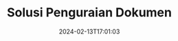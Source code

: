 ---
############################# Static ############################
layout: "family"
date:  2024-02-13T17:01:03
draft: false

product: "Parser"
product_tag: "parser"

lang: id

############################# Head ############################
head_title: ".NET, Java, Cloud API & Aplikasi Parser Dokumen Online"
head_description: "Dapatkan solusi penguraian dokumen lengkap untuk .NET, Java dan aplikasi berbasis cloud. Ekstrak data dari format dokumen online menggunakan fitur drag and drop sederhana"

############################# Header ############################
title: "Solusi Penguraian Dokumen"
description: |
  API yang kuat untuk ekstraksi data dari berbagai format file.

  Parsing dokumen dengan upaya pengkodean minimal.

  Sesuaikan hasil penguraian.

############################# Supported Platforms ###############################
supported_platforms:
  enable: true
  head_title: "Pilih platform Anda"
  title: "Independensi platform"
  description: "Pustaka GroupDocs.Parser mendukung sistem operasi dan kerangka kerja berikut:"
  details_link_title: "Belajarlah lagi"

  items:
    # items loop
    - title: ".NET"
      description: GroupDocs.Parser untuk .NET 
      color: "blue"
      tag: "net"
      link: "/parser/net/"
      features_link: "https://docs.groupdocs.com/parser/net/system-requirements/"
      features:
          # features loop
          - rows: "4"
            content: |
                    .NET Framework 4.6.2 or higher
                    .NET Core 2.0 or higher
                    .NET 6.0 or higher
      
          # features loop
          - rows: "1"
            content: |
                    Windows, Linux, Mac OS
      
          # features loop
          - rows: "3"
            content: |
                    Microsoft Visual Studio
                    JetBrains Rider
      
          # features loop
          - rows: "1"
            content: |
                    50+ file formats
      

    # items loop
    - title: "Java"
      description: GroupDocs.Parser untuk Java
      color: "red"
      tag: "java"
      link: "/parser/java/"
      features_link: "https://docs.groupdocs.com/parser/java/system-requirements/"
      features:
          # features loop
          - rows: "4"
            content: |
                    Java 8 or higher
                    Kotlin
      
          # features loop
          - rows: "1"
            content: |
                    Windows, Linux, Mac OS
      
          # features loop
          - rows: "3"
            content: |
                    IntelliJ IDEA
                    Eclipse
                    NetBeans
      
          # features loop
          - rows: "1"
            content: |
                    50+ file formats

############################# Features ###############################
features:
  enable: true
  title: "GroupDocs.Parser sekilas"
  description: "API untuk penguraian data di PDF, Word, Excel dan lainnya."

  items:
    # items loop
    - icon: "text"
      title: "Ekstrak teks"
      content: "Ekstrak informasi tekstual dari berbagai format file."

    # items loop
    - icon: "image"
      title: "Ekstrak gambar"
      content: "Ambil konten visual dari berbagai sumber."

    # items loop
    - icon: "template"
      title: "Parsing data berdasarkan templat"
      content: "Buat templat khusus dan gunakan untuk mengurai informasi spesifik."

    # items loop
    - icon: "pdf"
      title: "Parsing PDF Formulir"
      content: "PDF Formulir adalah dokumen digital yang menampilkan kolom yang dapat diisi untuk interaksi pengguna."

############################# Code Samples ###############################
code_samples:
  enable: true
  title: "GroupDocs.Parser contoh kode"
  description: "Beberapa kasus penggunaan operasi GroupDocs.Parser umum di C# dan Java."

  items:
    # items loop
    - title: "Cara mengekstrak teks dari PDF dokumen"
      content: "GroupDocs.Parser API memudahkan pengembang C# mengekstrak teks dari dokumen dengan menerapkan beberapa langkah mudah."
      samples:
          # samples loop
          - language: "C#"
            color: "blue"
            content: |
              <pre>
              // Create an instance of Parser class
              using (var parser = new Parser(fileName))
              {
                  // Extract a text into the reader
                  using (var textReader = parser.GetText())
                  {
                      // Print a text from the document
                      Console.WriteLine(textReader?.ReadToEnd());
                  }
              }
              </pre>
          # samples loop
          - language: "Java"
            color: "red"
            content: |
              <pre>
              // Create an instance of Parser class
              try (Parser parser = new Parser(fileName)) {
                  // Extract a text into the reader
                  try (TextReader reader = parser.getText()) {
                      // Print a text from the document
                      System.out.println(reader == null 
                              ? "" 
                              : reader.readToEnd());
                  }
              }
              <pre>

############################# Supported Formats ###############################
formats:
  enable: true
  title: "50+ format file didukung"
  description: "GroupDocs.Parser memungkinkan operasi parser dalam berbagai kelompok format."

############################# Metrics ###############################
metrics:
  enable: false
  title: "Metrik terperinci dan wawasan statistik"
  description: "Jelajahi analisis menyeluruh terhadap tokoh-tokoh utama kami, yang menawarkan metrik komprehensif dan wawasan statistik mengenai pencapaian, pengaruh, dan ekspansi kami."

  items:
    # items loop
    - number: "50+"
      title: "Format yang didukung"
      content: "API ini mengakomodasi lebih dari 50 format file dan dokumen yang paling banyak digunakan."

    # items loop
    - number: "700k"
      title: "NuGet unduhan"
      content: "GroupDocs.Parser for .NET telah menerima lebih dari 800 ribu unduhan melalui pengelola paket NuGet."

    # items loop
    - number: "15k"
      title: "Unduhan Maven"
      content: "GroupDocs.Parser for Java telah mengumpulkan lebih dari 15 ribu unduhan dari repositori Maven kami."


############################# Customers ###############################
customers:
  enable: true
  title: "Pelanggan kami yang bahagia"
  description: "GroupDocs perpustakaan digunakan oleh merek-merek terkenal dan ternama di seluruh dunia."

  items:
    # items loop
    - title: "BenQ Corporation"
      logo: "benq"
      
    # items loop
    - title: "Nasdaq Stock Market"
      logo: "nasdaq"
      
    # items loop
    - title: "AT&T Inc."
      logo: "att"
      
    # items loop
    - title: "Customer logo AstraZeneca"
      logo: "astrazeneca"
      
    # items loop
    - title: "Central Bank of Argentina"
      logo: "argentinacentralbank"
      
    # items loop
    - title: "Roche Holding AG"
      logo: "roche"
      
    # items loop
    - title: "Capita"
      logo: "capita"
      
    # items loop
    - title: "Axa S.A."
      logo: "axa"
      
    # items loop
    - title: "Instructure Inc."
      logo: "instructure"
      
    # items loop
    - title: "Wipro"
      logo: "wipro"


############################# Actions ###############################
actions:
  enable: true
  title: "Siap untuk memulai?"
  description: "Coba fitur GroupDocs.Parser secara gratis di platform Anda"

  items:
    # items loop
    - title: ".NET"
      color: "blue"
      link: "/parser/net/"

    # items loop
    - title: "Java"
      color: "red"
      link: "/parser/java/"   

############################# FAQ ###############################
faq:
  enable: true
  title: "Pertanyaan yang sering diajukan"
  description: "Jawaban atas pertanyaan yang paling sering diajukan."

  items:
    # items loop
    - question: "Apakah perpustakaan GroupDocs.Parser memerlukan perangkat lunak pihak ketiga lainnya untuk memanipulasi dokumen?"
      answer: "GroupDocs.Parser tidak memerlukan instalasi perangkat lunak eksternal apa pun seperti Adobe Acrobat, Microsoft Office, atau lainnya."

    # items loop
    - question: "Bisakah saya mencoba perpustakaan GroupDocs.Parser sebelum membelinya?"
      answer: "Ya, Anda dapat mencoba GroupDocs.Parser tanpa membeli lisensi. Setelah diinstal tanpa lisensi, perpustakaan berfungsi dalam mode uji coba. Dalam mode ini, lencana percobaan ditambahkan ke dokumen yang dihasilkan, dan dipotong menjadi 3 halaman pertama. Jika Anda ingin menguji GroupDocs.Parser tanpa batasan versi uji coba, Anda juga dapat meminta lisensi sementara selama 30 hari. Untuk lebih jelasnya, lihat [purchase.groupdocs.com/temporary-license/](https://purchase.groupdocs.com/temporary-license/)"

    # items loop
    - question: "Lisensi apa yang Anda miliki?"
      answer: "Kami menawarkan beberapa jenis lisensi untuk memenuhi kebutuhan pengembang atau perusahaan tertentu. Jenis lisensi bergantung pada jumlah pengembang, jumlah lokasi situs pengembang, dan apakah Anda perlu mengirimkan SDK/API kami ke pelanggan akhir Anda. Alternatifnya, Anda dapat memilih Lisensi terukur berdasarkan penggunaan bulanan produk. Pelajari lebih lanjut di [purchase.groupdocs.com/policies/](https://purchase.groupdocs.com/policies/)"

############################# Cloud Links ###############################
cloud_links:
  enable: true
  title: "GroupDocs.Parser API kode rendah"
  description: "Menggabungkan kemampuan pengurai dokumen ke dalam aplikasi apa pun menggunakan API berbasis cloud kami."
  
  items:
    # items loop
    - title: "GroupDocs.Parser Cloud for cURL"
      content: "perintah cURL untuk pengurai dokumen lengkap Cloud API untuk mengurai dokumen dalam berbagai format file populer yang didukung."
      icon: "groupdocs_parser-for-curl"
      link: "https://products.groupdocs.cloud/parser/curl"

    # items loop
    - title: "GroupDocs.Parser Cloud for .NET"
      content: "Ekstrak gambar, teks, informasi dokumen, atau bahkan parsing dokumen apa pun menggunakan templat yang ditentukan pengguna di aplikasi Microsoft Anda."
      icon: "groupdocs_parser-for-net"
      link: "https://products.groupdocs.cloud/parser/net"

    # items loop
    - title: "GroupDocs.Parser Cloud for Java"
      content: "Cloud SDK untuk Java pengembang untuk mengurai dokumen, mengekstrak informasi dan data dokumen dalam aplikasi berbasis Java."
      icon: "groupdocs_parser-for-java"
      link: "https://products.groupdocs.cloud/parser/java"

############################# App links ###############################
app_links:
  enable: true
  title: "GroupDocs.Parser Aplikasi NoCode"
  description: "Aplikasi berbasis web yang memungkinkan Anda melakukan parsing pada lebih dari 50 format file populer langsung di browser Anda."

  items:
    # items loop
    - title: "GroupDocs.Parser Total"
      content: "Aplikasi online gratis untuk mengurai Word, Excel, PowerPoint, PDF & 30+ jenis dokumen lainnya."
      icon: "groupdocs_parser-app"
      link: "https://products.groupdocs.app/parser/total"

    # items loop
    - title: "GroupDocs.Parser DOCX"
      content: "Parsing Word dokumen langsung dari browser web Anda untuk mengekstrak gambar, teks, atau metadata."
      icon: "groupdocs_words-app"
      link: "https://products.groupdocs.app/parser/docx"

    # items loop
    - title: "GroupDocs.Parser PDF"
      content: "Aplikasi parsing gratis yang berfungsi pada platform atau perangkat apa pun tanpa batasan apa pun."
      icon: "groupdocs_pdf-app"
      link: "https://products.groupdocs.app/parser/pdf"     


---